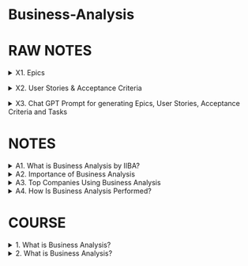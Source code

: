 # Business-Analysis

# RAW NOTES

<details>
<summary>X1. Epics </summary>

# Epic - Counsellor Onboarding

### Description

As a counsellor i want to be able to onboard on the e-counselling web app so that i can have access to the system.

![image](https://github.com/omeatai/Business-Analysis/assets/32337103/832bcd8b-082f-4d89-a378-4a09060c499c)

<img width="1534" alt="image" src="https://github.com/omeatai/Business-Analysis/assets/32337103/33dfd961-b282-4183-8d37-3f7ca3e2f64c">
<img width="1534" alt="image" src="https://github.com/omeatai/Business-Analysis/assets/32337103/c2b979f0-6d9b-4c57-8b1b-9e884de15763">
<img width="1534" alt="image" src="https://github.com/omeatai/Business-Analysis/assets/32337103/f1373f96-f137-4fde-b31b-009272abcbee">


#END</details>
<details>
<summary>X2. User Stories & Acceptance Criteria </summary>

# User Stories & Acceptance Criteria

### Why do we need this?

- We need to be able to provide users with an interface in the app to sign-in securely by entering their login credentials so that they can be verified and allowed access.

### Job Story

- As a user
- I want to be able to provide my email and password
- So that i can sign-in to have access to the application

### Preconditions

- User must have a valid email address
- User is on the login page of the application

### User Flow

- User opens app and is shown login page if not logged in
- User enters email address
- User enters password
- User clicks on [sign-in] button

### Post conditions

- User credentials are verified.
- If credentials are valid, User is granted access to application’s features.

### Acceptance Criteria

#### On successful Login, existing Users will be granted access to the app. 

- GIVEN that User is existing
- AND Login Page is loaded
- WHEN mandatory fields are correctly populated with credentials
- AND the User clicks on the "Sign-in" button
- THEN the User is verified 
- AND granted access to the application

#### All mandatory fields must be populated correctly to successfully login.

- GIVEN that User is existing
- AND Login Page is loaded
- WHEN mandatory fields are NOT correctly populated with credentials
- AND the User clicks on the "Sign-in" button
- THEN the User's verification will fail 
- AND redirected back to the Login page
- AND an Error message is displayed to confirm failed attempt

#### New users cannot login because verification will fail and will receive an error message on attempt. 

- GIVEN that User is new
- AND Login Page is loaded
- WHEN mandatory fields are correctly populated with credentials
- AND the User clicks on the "Sign-in" button
- THEN the User's verification will fail
- AND redirected back to the Login page
- AND an Error message is displayed to confirm failed attempt  

#### Happy Path

- Must ensure that the email address follows the format of hello@yourmail.com
  
- Must ensure that the password satisfies the following conditions

```txt
- minimum of 6 characters
- maximum of 12 characters
- must be alphanumeric
- must have at least one uppercase
- must have at least one lowercase
- must have at least one number
- must be hidden on the password field with asterisk*
```

- Must ensure that the login page loads in less than one second.

- Must ensure that when the user clicks on the Sign-in button,  that the user’s credentials are immediately sent to the backend for verification when credentials are correctly entered.

#### Unhappy Path

- Must ensure that if the User enters an incorrect email format

```txt
- The error message should say: ‘You have entered a wrong email format. Please ensure your format is hello@yourmail.com’ 
- The error message should appear below the email address in red font colour.
```

- Must ensure that if the User enters the wrong email or password

```txt
- The error message should say: ‘Your email or password is incorrect. Try again!’
- The error message should appear above the email address in red font colour.
```

- Must ensure that “Forgot Password” link option is provided to reset password if user has forgotten the password.

- Account should be locked after 5 failed login attempts.

<img width="960" alt="image" src="https://github.com/omeatai/Business-Analysis/assets/32337103/5f9e75dc-24e5-45ca-a1d8-6feb40828476">
<img width="960" alt="image" src="https://github.com/omeatai/Business-Analysis/assets/32337103/dea804a4-f03c-4341-8920-c88d3f1267aa">
<img width="960" alt="image" src="https://github.com/omeatai/Business-Analysis/assets/32337103/9cacb6c7-2cdc-4828-94fc-2af68951b466">
<img width="960" alt="image" src="https://github.com/omeatai/Business-Analysis/assets/32337103/ad981223-b26e-464b-817a-2b5976253258">
<img width="960" alt="image" src="https://github.com/omeatai/Business-Analysis/assets/32337103/e81b5d63-72fc-4508-adfc-97fdbbcd31f2">
<img width="960" alt="image" src="https://github.com/omeatai/Business-Analysis/assets/32337103/fc21249c-0f95-4da4-a4d2-fe4d0c5d8f00">
<img width="960" alt="image" src="https://github.com/omeatai/Business-Analysis/assets/32337103/9f640d25-d5c9-4eb8-b934-bb3b1eea51a7">
<img width="960" alt="image" src="https://github.com/omeatai/Business-Analysis/assets/32337103/0519441a-0ee7-4f5c-aaf3-9f2b6cbd1285">
<img width="960" alt="image" src="https://github.com/omeatai/Business-Analysis/assets/32337103/2ac8423c-fb15-48bb-983b-f5068091874b">
<img width="960" alt="image" src="https://github.com/omeatai/Business-Analysis/assets/32337103/3acdcc51-2af2-4d7d-a8df-24ae3f860fa2">

<img width="1534" alt="image" src="https://github.com/omeatai/Business-Analysis/assets/32337103/95c7a92c-3e61-4e57-9fcd-70140afcecf8">
<img width="1490" alt="image" src="https://github.com/omeatai/Business-Analysis/assets/32337103/b59d2070-b794-4ca0-b843-566c10fdbbe5">
<img width="1534" alt="image" src="https://github.com/omeatai/Business-Analysis/assets/32337103/69c1db3d-a4ac-4b69-826c-aa6fdb08cdcb">
<img width="1490" alt="image" src="https://github.com/omeatai/Business-Analysis/assets/32337103/0cc7f1b4-3507-4300-a9e1-2941ab396d59">
<img width="1490" alt="image" src="https://github.com/omeatai/Business-Analysis/assets/32337103/bb00a818-8dec-49d4-9889-2fb140c8bb20">
<img width="1490" alt="image" src="https://github.com/omeatai/Business-Analysis/assets/32337103/8aeb14c8-a861-4a9d-8ee3-272e88a40379">

#END</details>
<details>
<summary>X3. Chat GPT Prompt for generating Epics, User Stories, Acceptance Criteria and Tasks </summary>

```txt
Act as world class product owner, generate epics, user stories, acceptance criteria, and tasks for the following software feature:

the feature is create secure login for registered customers on our banking app.
```

#END</details>

# NOTES

<details>
<summary>A1. What is Business Analysis by IIBA? </summary>

## What is Business Analysis by IIBA?

### "The practice of enabling change in an enterprise by defining needs and recommending solutions that deliver value to the stakeholders"

- Understand the structure and dynamics of the company
- Technique of understanding business needs
- Solutions often revolve near to systems development, process improvement, strategic planning, and policy advancement
- Generating effective solutions
- Providing the required documentation 
- Assigning sufficient resources
- Achieving greater efficiency

# #END</details>

<details>
<summary>A2. Importance of Business Analysis </summary>

# Importance of Business Analysis

The Benefits of Business Analysis:

- Analyze the business requirements
- Frame the proper planning
- Has particular pattern of documents
- Create adequate documentations
- Identify and develop various actions
- Improve the company standards

A Business Analyst involves himself (herself) in the implementation phase and also identifies various ways to reach the estimated goals. 
He/she plays an instrumental role throughout the project lifecycle and thereby increases the demand for business analysts in every organization.

# #END</details>

<details>
<summary>A3. Top Companies Using Business Analysis </summary>

# Top Companies Using Business Analysis

1. Accenture 
2. Cognizant
3. Deloitte
4. TATA CONSULTANCY SERVICES
5. KFORCE 
6. AMERICAN EXPRESS
7. Google 
8. DELL
9. amazon 
10. Flipkart

- System analysts mainly focus on creating and implementing specific systems with a more technical approach to the work.
- Data analysts help companies by analyzing data and using that data to perform proper actions to present value to the business stakeholders.
- Business analytics is usually dependent on data and reporting. It involves skills, technologies, past performance investigation, and information search.

# #END</details>

<details>
<summary>A4. How Is Business Analysis Performed? </summary>

# How Is Business Analysis Performed?

Business analysis is divided into multiple steps, with each phase having specific tasks to perform, principles to follow, and documents to produce.

1. Information Gathering
2. Discover Business Objectives
3. Define Scope
4. Business Analysis Plan
5. Define Detailed Requirements
6. Implementation
7. Access The Value Created by The Project

1. Information Gathering 

This is the initial step where you lay the groundwork for your project.

Key Responsibilities:

- Clarifying your role as a business analyst 
- Identifying the primary stakeholders
- Understanding the history of your project
- Understanding the current systems and business processes

## Discover Business Objectives

In this particular step, the objectives and goals of the project are defined.

Key Responsibilities:

- Finding out the "why" behind the project.
- Finding out the expectations of your primary stakeholders.
- Making sure that the business objectives are clear and attainable.
- Solving the conflicting expectations so that everyone is on the same page.

## Define Scope

In this step, you need to define a clear, concise, and complete statement of scope.

Key Responsibilities:

- Verifying and confirming the business objectives to make sure that the organization is still investing in them
- Developing multiple strategies to figure out the suitable technology, shortlisting the options.
- Define the business process changes that are needed to implement the solution
- Drafting and reviewing scope statement

## Business Analysis Plan

Planning is necessary to make any project successful. Business analysts and the project owner can devise a proper plan to deliver the appropriate requirements. In the further stages of the project a business analysis plan will answer many questions for you and your project team. It will bring clarity to the business analysis process and help you define the detailed requirements for a project.

Key Responsibilities:

- Identifying the most appropriate types of business analysis deliverables
- Set up deadlines for completing these defined deliverables
- Check business analysis deliverables
- Complete the deliverables

## Define Detailed Requirements

After the planning process is done the requirements are defined. Make sure that requirements are clear, concise, concrete, complete and consistent.

Key Responsibilities:

- Gathering the information needed
- Analyzing the discovered requirements and creating a first draft that contains the one or more business analysis deliverables in detail 
- Outlining and validating each deliverable with appropriate technology
- Reviewing and validating deliverables

## Implementation

Implementing the solution is a crucial point. This step should proceed according to the way it was planned otherwise the project may get delayed. As an analyst you need to help the technical team in any way possible. 

Key Responsibilities:

- Analyzing the solution design to ensure it can fulfill all of the requirements stated by stakeholders
- Documenting the project so it will be useful for the technology design and implementation process
- Liaison between the business users and technical team. The Business analysts must answer every question and resolve the issues that may occur during the technical design implementation or testing phases 
- Assisting the team to accept the changes that might come up after all the steps are completed including the implementation part

## Access The Value Created by The Project

The last step is to check if the result obtained matches what you had expected. 

Key Responsibilities:

- Evaluating the progress against the business objectives
- Proposing follow-up plans
- Accessing the user engagement using various tools and techniques
- Delivering the results to the stakeholders 


# #END</details>

# COURSE

<details>
<summary>1. What is Business Analysis? </summary>

# What is Business Analysis?


# #END</details>

<details>
<summary>2. What is Business Analysis? </summary>

# What is Business Analysis?


# #END</details>
